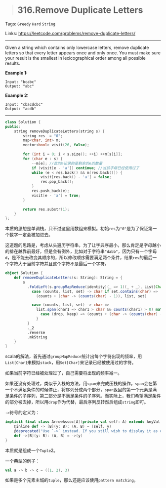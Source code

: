 > # 316.Remove Duplicate Letters

Tags: `Greedy` `Hard` `String`

Links: <https://leetcode.com/problems/remove-duplicate-letters/>

----

Given a string which contains only lowercase letters, remove duplicate letters so that every letter appears once and only once. You must make sure your result is the smallest in lexicographical order among all possible results.

**Example 1:**

```
Input: "bcabc"
Output: "abc"
```

**Example 2:**

```
Input: "cbacdcbc"
Output: "acdb"
```

----

```c++
class Solution {
public:
    string removeDuplicateLetters(string s) {
        string res  = "0";
        map<char, int> m;
        vector<bool> visit(26, false);
        
        for (int i = 0; i < s.size(); ++i) ++m[s[i]];
        for (char e : s) {
            --m[e]; //此时m记录的是剩余的e的数量
            if (visit[e - 'a']) continue; //当前字母已经使用过了
            while (e < res.back() && m[res.back()]) {
                visit[res.back() - 'a'] = false;
                res.pop_back();
            }
            res.push_back(e);
            visit[e - 'a'] = true;
        }
        
        return res.substr(1);
    }
};
```

本质的思想是单调栈，只不过这里用数组来模拟。初始`res`为`"0"`是为了保证第一个数字一定会被加进去。

这道题的思路是，考虑从头遍历字符串，为了让字典序最小，那么肯定是字母越小的排在越靠前最好，但是会有例外，比如对于字符串`"dabb"`，因为只有一个字母`d`，是不能去改变其顺序的，所以修改顺序需要满足两个条件，结果`res`的最后一个字符大于当前字符并且这个字符不是最后一个字符。

```scala
object Solution {
    def removeDuplicateLetters(s: String): String = {
        s
          .foldLeft(s.groupMapReduce(identity)(_ => 1)(_ + _), List[Char](), Set[Char]()) {
            case (counts, list, set) -> char if set.contains(char) =>
              (counts + (char -> (counts(char) - 1)), list, set)

            case (counts, list, set) -> char =>
              list.span(char1 => char1 > char && counts(char1) > 0) match {
                case (drop, keep) => (counts + (char -> (counts(char) - 1)), char +: keep, set -- drop + char)
              }
          }
          ._2
          .reverse
          .mkString
    }
}
```

scala的解法，首先通过`groupMapReduce`统计出每个字符出现的频率，用`List[Char]`来模拟`stack`，用`Set[Char]`来记录已经被使用过的字符。

如果当前字符已经被处理过了，自己需要将出现的频率减一。

如果还没有处理过，类似于入栈的方法，用`span`来完成压栈的操作，`span`会在第一个不满足条件的时候停止，将序列分成两个部分，`span`返回的第一个元素是满足条件的子序列，第二部分是不满足条件的子序列。而实际上，我们希望满足条件的部分被去掉，所以用`drop`作为代替，最后序列反转然后组成`string`即可。

`->`符号的定义为：

```scala
implicit final class ArrowAssoc[A](private val self: A) extends AnyVal {
    @inline def -> [B](y: B): (A, B) = (self, y)
    @deprecated("Use `->` instead. If you still wish to display it as one character, consider using a font with programming ligatures such as Fira Code.", "2.13.0")
    def ->[B](y: B): (A, B) = ->(y)
}
```

本质就是组成一个`Tuple`2。

一个典型的例子：

```scala
val a -> b -> c = ((1, 2), 3)
```

如果是多个元素主城的`tuple`，那么还是应该使用`pattern matching`。